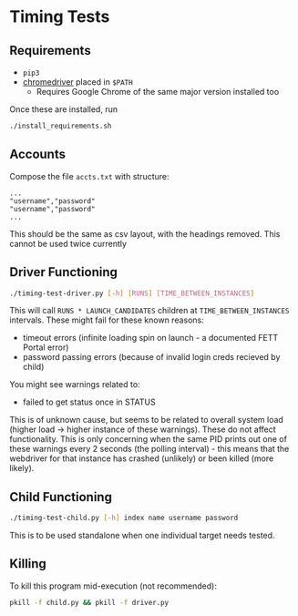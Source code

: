 # Timing Tests

## Requirements

- `pip3`
- [chromedriver](https://sites.google.com/a/chromium.org/chromedriver/home) placed in `$PATH`
    - Requires Google Chrome of the same major version installed too

Once these are installed, run

```bash
./install_requirements.sh
```
    
## Accounts

Compose the file `accts.txt` with structure: 

```
...
"username","password"
"username","password"
...
```

This should be the same as csv layout, with the headings removed. This cannot be used twice currently

## Driver Functioning

```bash
./timing-test-driver.py [-h] [RUNS] [TIME_BETWEEN_INSTANCES]
```

This will call `RUNS * LAUNCH_CANDIDATES` children at `TIME_BETWEEN_INSTANCES` intervals. These might fail for these known reasons:

- timeout errors (infinite loading spin on launch - a documented FETT Portal error)
- password passing errors (because of invalid login creds recieved by child)

You might see warnings related to:

- failed to get status once in STATUS

This is of unknown cause, but seems to be related to overall system load (higher load -> higher instance of these warnings). These do not affect functionality. This is only concerning when the same PID prints out one of these warnings every 2 seconds (the polling interval) - this means that the webdriver for that instance has crashed (unlikely) or been killed (more likely).

## Child Functioning

```bash
./timing-test-child.py [-h] index name username password
```

This is to be used standalone when one individual target needs tested.

## Killing 

To kill this program mid-execution (not recommended):

```bash
pkill -f child.py && pkill -f driver.py
```
